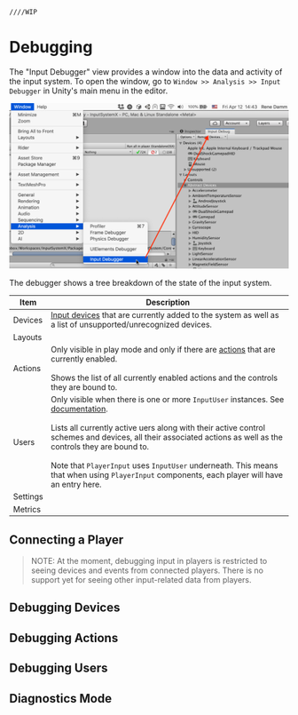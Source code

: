     ////WIP

# Debugging

The "Input Debugger" view provides a window into the data and activity of the input system. To open the window, go to `Window >> Analysis >> Input Debugger` in Unity's main menu in the editor.

![Input Debugger](Images/InputDebugger.png)

The debugger shows a tree breakdown of the state of the input system.

|Item|Description|
|----|-----------|
|Devices|[Input devices](Devices.md) that are currently added to the system as well as a list of unsupported/unrecognized devices.|
|Layouts||
|Actions|Only visible in play mode and only if there are [actions](Actions.md) that are currently enabled.<br><br>Shows the list of all currently enabled actions and the controls they are bound to.|
|Users|Only visible when there is one or more `InputUser` instances. See [documentation](UserManagement.md).<br><br>Lists all currently active uers along with their active control schemes and devices, all their associated actions as well as the controls they are bound to.<br><br>Note that `PlayerInput` uses `InputUser` underneath. This means that when using `PlayerInput` components, each player will have an entry here.|
|Settings||
|Metrics||

## Connecting a Player

>NOTE: At the moment, debugging input in players is restricted to seeing devices and events from connected players. There is no support yet for seeing other input-related data from players.

## Debugging Devices

## Debugging Actions

## Debugging Users

## Diagnostics Mode
